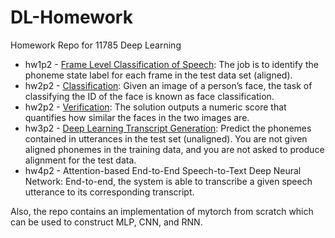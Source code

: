 # DL-Homework

Homework Repo for 11785 Deep Learning

* hw1p2 - [Frame Level Classification of Speech](https://www.kaggle.com/c/11-785-s20-hw1p2): The job is to identify the phoneme state label for each frame in the test data set (aligned). 
* hw2p2 - [Classification](https://www.kaggle.com/c/11-785-s20-hw2p2-classification): Given an image of a person’s face, the task of classifying the ID of the face is known as face classification. 
* hw2p2 - [Verification](https://www.kaggle.com/c/11-785-s20-hw2p2-verification): The solution outputs a numeric score that quantifies how similar the faces in the two images are. 
* hw3p2 - [Deep Learning Transcript Generation](https://www.kaggle.com/c/11-785-s20-hw3p2): Predict the phonemes contained in utterances in the test set (unaligned). You are not given aligned phonemes in the training data, and you are not asked to produce alignment for the test data.
* hw4p2 - Attention-based End-to-End Speech-to-Text Deep Neural Network: End-to-end, the system is able to transcribe a given speech utterance to its corresponding transcript.

Also, the repo contains an implementation of mytorch from scratch which can be used to construct MLP, CNN, and RNN. 
